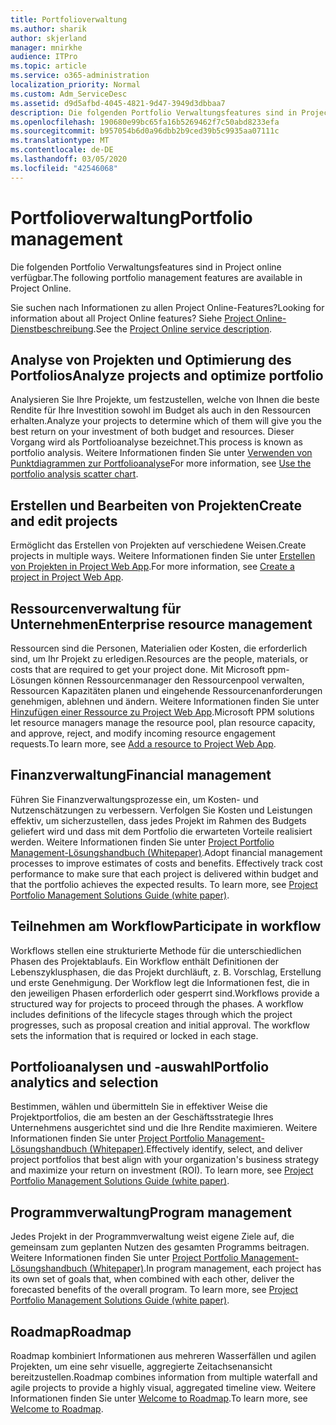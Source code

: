 ```yaml
---
title: Portfolioverwaltung
ms.author: sharik
author: skjerland
manager: mnirkhe
audience: ITPro
ms.topic: article
ms.service: o365-administration
localization_priority: Normal
ms.custom: Adm_ServiceDesc
ms.assetid: d9d5afbd-4045-4821-9d47-3949d3dbbaa7
description: Die folgenden Portfolio Verwaltungsfeatures sind in Project online verfügbar.
ms.openlocfilehash: 190680e99bc65fa16b5269462f7c50abd8233efa
ms.sourcegitcommit: b957054b6d0a96dbb2b9ced39b5c9935aa07111c
ms.translationtype: MT
ms.contentlocale: de-DE
ms.lasthandoff: 03/05/2020
ms.locfileid: "42546068"
---
```

# <a name="portfolio-management"></a><span data-ttu-id="c5f58-103">Portfolioverwaltung</span><span class="sxs-lookup"><span data-stu-id="c5f58-103">Portfolio management</span></span>

<span data-ttu-id="c5f58-104">Die folgenden Portfolio Verwaltungsfeatures sind in Project online verfügbar.</span><span class="sxs-lookup"><span data-stu-id="c5f58-104">The following portfolio management features are available in Project Online.</span></span>
  
<span data-ttu-id="c5f58-105">Sie suchen nach Informationen zu allen Project Online-Features?</span><span class="sxs-lookup"><span data-stu-id="c5f58-105">Looking for information about all Project Online features?</span></span> <span data-ttu-id="c5f58-106">Siehe [Project Online-Dienstbeschreibung](project-online-service-description.md).</span><span class="sxs-lookup"><span data-stu-id="c5f58-106">See the [Project Online service description](project-online-service-description.md).</span></span>
  
## <a name="analyze-projects-and-optimize-portfolio"></a><span data-ttu-id="c5f58-107">Analyse von Projekten und Optimierung des Portfolios</span><span class="sxs-lookup"><span data-stu-id="c5f58-107">Analyze projects and optimize portfolio</span></span>

<span data-ttu-id="c5f58-108">Analysieren Sie Ihre Projekte, um festzustellen, welche von Ihnen die beste Rendite für Ihre Investition sowohl im Budget als auch in den Ressourcen erhalten.</span><span class="sxs-lookup"><span data-stu-id="c5f58-108">Analyze your projects to determine which of them will give you the best return on your investment of both budget and resources.</span></span> <span data-ttu-id="c5f58-109">Dieser Vorgang wird als Portfolioanalyse bezeichnet.</span><span class="sxs-lookup"><span data-stu-id="c5f58-109">This process is known as portfolio analysis.</span></span> <span data-ttu-id="c5f58-110">Weitere Informationen finden Sie unter [Verwenden von Punktdiagrammen zur Portfolioanalyse](https://go.microsoft.com/fwlink/?LinkID=823665&amp;clcid=0x409)</span><span class="sxs-lookup"><span data-stu-id="c5f58-110">For more information, see [Use the portfolio analysis scatter chart](https://go.microsoft.com/fwlink/?LinkID=823665&amp;clcid=0x409).</span></span>
  
## <a name="create-and-edit-projects"></a><span data-ttu-id="c5f58-111">Erstellen und Bearbeiten von Projekten</span><span class="sxs-lookup"><span data-stu-id="c5f58-111">Create and edit projects</span></span>

<span data-ttu-id="c5f58-112">Ermöglicht das Erstellen von Projekten auf verschiedene Weisen.</span><span class="sxs-lookup"><span data-stu-id="c5f58-112">Create projects in multiple ways.</span></span> <span data-ttu-id="c5f58-113">Weitere Informationen finden Sie unter [Erstellen von Projekten in Project Web App](https://go.microsoft.com/fwlink/?LinkID=746895&amp;clcid=0x409).</span><span class="sxs-lookup"><span data-stu-id="c5f58-113">For more information, see [Create a project in Project Web App](https://go.microsoft.com/fwlink/?LinkID=746895&amp;clcid=0x409).</span></span>
  
## <a name="enterprise-resource-management"></a><span data-ttu-id="c5f58-114">Ressourcenverwaltung für Unternehmen</span><span class="sxs-lookup"><span data-stu-id="c5f58-114">Enterprise resource management</span></span>

<span data-ttu-id="c5f58-115">Ressourcen sind die Personen, Materialien oder Kosten, die erforderlich sind, um Ihr Projekt zu erledigen.</span><span class="sxs-lookup"><span data-stu-id="c5f58-115">Resources are the people, materials, or costs that are required to get your project done.</span></span> <span data-ttu-id="c5f58-116">Mit Microsoft ppm-Lösungen können Ressourcenmanager den Ressourcenpool verwalten, Ressourcen Kapazitäten planen und eingehende Ressourcenanforderungen genehmigen, ablehnen und ändern. Weitere Informationen finden Sie unter [Hinzufügen einer Ressource zu Project Web App](https://go.microsoft.com/fwlink/p/?LinkId=271320).</span><span class="sxs-lookup"><span data-stu-id="c5f58-116">Microsoft PPM solutions let resource managers manage the resource pool, plan resource capacity, and approve, reject, and modify incoming resource engagement requests.To learn more, see [Add a resource to Project Web App](https://go.microsoft.com/fwlink/p/?LinkId=271320).</span></span>
  
## <a name="financial-management"></a><span data-ttu-id="c5f58-117">Finanzverwaltung</span><span class="sxs-lookup"><span data-stu-id="c5f58-117">Financial management</span></span>

<span data-ttu-id="c5f58-p105">Führen Sie Finanzverwaltungsprozesse ein, um Kosten- und Nutzenschätzungen zu verbessern. Verfolgen Sie Kosten und Leistungen effektiv, um sicherzustellen, dass jedes Projekt im Rahmen des Budgets geliefert wird und dass mit dem Portfolio die erwarteten Vorteile realisiert werden. Weitere Informationen finden Sie unter [Project Portfolio Management-Lösungshandbuch (Whitepaper)](https://go.microsoft.com/fwlink/p/?LinkId=402633).</span><span class="sxs-lookup"><span data-stu-id="c5f58-p105">Adopt financial management processes to improve estimates of costs and benefits. Effectively track cost performance to make sure that each project is delivered within budget and that the portfolio achieves the expected results. To learn more, see [Project Portfolio Management Solutions Guide (white paper)](https://go.microsoft.com/fwlink/p/?LinkId=402633).</span></span>
  
## <a name="participate-in-workflow"></a><span data-ttu-id="c5f58-121">Teilnehmen am Workflow</span><span class="sxs-lookup"><span data-stu-id="c5f58-121">Participate in workflow</span></span>

<span data-ttu-id="c5f58-p106">Workflows stellen eine strukturierte Methode für die unterschiedlichen Phasen des Projektablaufs. Ein Workflow enthält Definitionen der Lebenszyklusphasen, die das Projekt durchläuft, z. B. Vorschlag, Erstellung und erste Genehmigung. Der Workflow legt die Informationen fest, die in den jeweiligen Phasen erforderlich oder gesperrt sind.</span><span class="sxs-lookup"><span data-stu-id="c5f58-p106">Workflows provide a structured way for projects to proceed through the phases. A workflow includes definitions of the lifecycle stages through which the project progresses, such as proposal creation and initial approval. The workflow sets the information that is required or locked in each stage.</span></span>
  
## <a name="portfolio-analytics-and-selection"></a><span data-ttu-id="c5f58-125">Portfolioanalysen und -auswahl</span><span class="sxs-lookup"><span data-stu-id="c5f58-125">Portfolio analytics and selection</span></span>

<span data-ttu-id="c5f58-p107">Bestimmen, wählen und übermitteln Sie in effektiver Weise die Projektportfolios, die am besten an der Geschäftsstrategie Ihres Unternehmens ausgerichtet sind und die Ihre Rendite maximieren. Weitere Informationen finden Sie unter [Project Portfolio Management-Lösungshandbuch (Whitepaper)](https://go.microsoft.com/fwlink/p/?LinkId=402633).</span><span class="sxs-lookup"><span data-stu-id="c5f58-p107">Effectively identify, select, and deliver project portfolios that best align with your organization's business strategy and maximize your return on investment (ROI). To learn more, see [Project Portfolio Management Solutions Guide (white paper)](https://go.microsoft.com/fwlink/p/?LinkId=402633).</span></span>
  
## <a name="program-management"></a><span data-ttu-id="c5f58-128">Programmverwaltung</span><span class="sxs-lookup"><span data-stu-id="c5f58-128">Program management</span></span>

<span data-ttu-id="c5f58-p108">Jedes Projekt in der Programmverwaltung weist eigene Ziele auf, die gemeinsam zum geplanten Nutzen des gesamten Programms beitragen. Weitere Informationen finden Sie unter [Project Portfolio Management-Lösungshandbuch (Whitepaper)](https://go.microsoft.com/fwlink/p/?LinkId=402633).</span><span class="sxs-lookup"><span data-stu-id="c5f58-p108">In program management, each project has its own set of goals that, when combined with each other, deliver the forecasted benefits of the overall program. To learn more, see [Project Portfolio Management Solutions Guide (white paper)](https://go.microsoft.com/fwlink/p/?LinkId=402633).</span></span>
  
## <a name="roadmap"></a><span data-ttu-id="c5f58-131">Roadmap</span><span class="sxs-lookup"><span data-stu-id="c5f58-131">Roadmap</span></span>

<span data-ttu-id="c5f58-132">Roadmap kombiniert Informationen aus mehreren Wasserfällen und agilen Projekten, um eine sehr visuelle, aggregierte Zeitachsenansicht bereitzustellen.</span><span class="sxs-lookup"><span data-stu-id="c5f58-132">Roadmap combines information from multiple waterfall and agile projects to provide a highly visual, aggregated timeline view.</span></span> <span data-ttu-id="c5f58-133">Weitere Informationen finden Sie unter [Welcome to Roadmap](https://support.office.com/article/video-welcome-to-roadmap-57764149-51b8-468f-a50d-9ea6a4fd835a).</span><span class="sxs-lookup"><span data-stu-id="c5f58-133">To learn more, see [Welcome to Roadmap](https://support.office.com/article/video-welcome-to-roadmap-57764149-51b8-468f-a50d-9ea6a4fd835a).</span></span>

